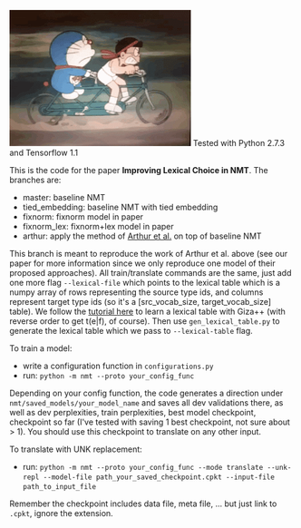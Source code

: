 ![Good friend lol](./images/doraemon_nobita.gif)
Tested with Python 2.7.3 and Tensorflow 1.1

This is the code for the paper **Improving Lexical Choice in NMT**. The branches are:  

* master: baseline NMT
* tied_embedding: baseline NMT with tied embedding
* fixnorm: fixnorm model in paper
* fixnorm_lex: fixnorm+lex model in paper
* arthur: apply the method of [Arthur et al.](https://arxiv.org/abs/1606.02006) on top of baseline NMT

This branch is meant to reproduce the work of Arthur et al. above (see our paper for more information since we only reproduce one model of their proposed approaches). All train/translate commands are the same, just add one more flag ```--lexical-file``` which points to the lexical table which is a numpy array of rows representing the source type ids, and columns represent target type ids (so it's a [src_vocab_size, target_vocab_size] table). We follow the [tutorial here](http://masatohagiwara.net/using-giza-to-obtain-word-alignment-between-bilingual-sentences.html) to learn a lexical table with Giza++ (with reverse order to get t(e|f), of course). Then use ```gen_lexical_table.py``` to generate the lexical table which we pass to ```--lexical-table``` flag. 

To train a model:
* write a configuration function in ```configurations.py```
* run: ```python -m nmt --proto your_config_func```  

Depending on your config function, the code generates a direction under ```nmt/saved_models/your_model_name``` and saves all dev validations there, as well as dev perplexities, train perplexities, best model checkpoint, checkpoint so far (I've tested with saving 1 best checkpoint, not sure about > 1). You should use this checkpoint to translate on any other input.

To translate with UNK replacement:
* run: ```python -m nmt --proto your_config_func --mode translate --unk-repl --model-file path_your_saved_checkpoint.cpkt --input-file path_to_input_file```  

Remember the checkpoint includes data file, meta file, ... but just link to ```.cpkt```, ignore the extension. 
